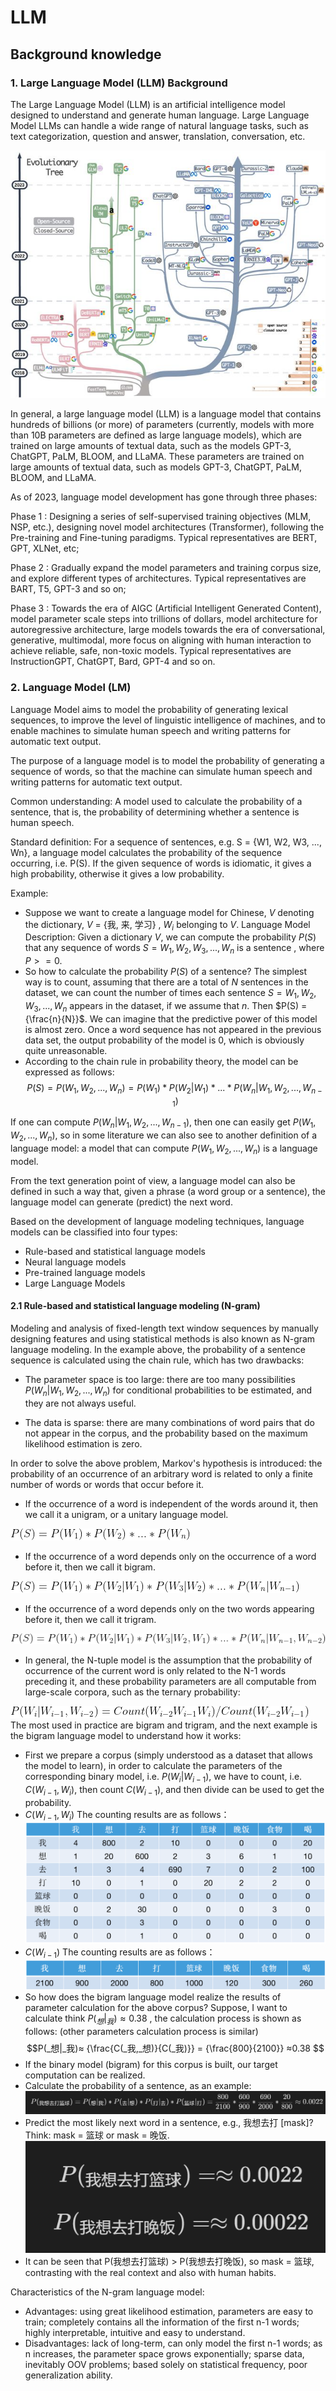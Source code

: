 # LLM

## Background knowledge

### 1. Large Language Model (LLM) Background

The Large Language Model (LLM) is an artificial intelligence model designed to understand and generate human language. Large Language Model
LLMs can handle a wide range of natural language tasks, such as text categorization, question and answer, translation, conversation, etc.

![Elovutionary Tree](/img/1.png)

In general, a large language model (LLM) is a language model that contains hundreds of billions (or more) of parameters (currently, models with more than 10B parameters are defined as large language models), which are trained on large amounts of textual data, such as the models GPT-3, ChatGPT, PaLM, BLOOM, and LLaMA.
These parameters are trained on large amounts of textual data, such as models GPT-3, ChatGPT, PaLM, BLOOM, and LLaMA.

As of 2023, language model development has gone through three phases:

Phase 1 : Designing a series of self-supervised training objectives (MLM, NSP, etc.), designing novel model architectures (Transformer), following the
Pre-training and Fine-tuning paradigms. Typical representatives are BERT, GPT, XLNet, etc;

Phase 2 : Gradually expand the model parameters and training corpus size, and explore different types of architectures. Typical representatives are BART, T5, GPT-3 and so on;

Phase 3 : Towards the era of AIGC (Artificial Intelligent Generated Content), model parameter scale steps into trillions of dollars, model architecture
for autoregressive architecture, large models towards the era of conversational, generative, multimodal, more focus on aligning with human interaction to achieve reliable, safe,
non-toxic models. Typical representatives are InstructionGPT, ChatGPT, Bard, GPT-4 and so on.

### 2. Language Model (LM)
Language Model aims to model the probability of generating lexical sequences, to improve the level of linguistic intelligence of machines, and to enable machines to simulate human speech and writing patterns for automatic text output.

The purpose of a language model is to model the probability of generating a sequence of words, so that the machine can simulate human speech and writing patterns for automatic text output.

Common understanding: A model used to calculate the probability of a sentence, that is, the probability of determining whether a sentence is human speech.

Standard definition: For a sequence of sentences, e.g. S = {W1, W2, W3, ..., Wn}, a language model calculates the probability of the sequence occurring, i.e. P(S). If the given
sequence of words is idiomatic, it gives a high probability, otherwise it gives a low probability.

Example:
 - Suppose we want to create a language model for Chinese, $V$ denoting the dictionary, $V$ = {我, 来, 学习} , $W_i$ belonging to $V$. Language Model Description:
Given a dictionary $V$, we can compute the probability $P(S)$ that any sequence of words $S = W_1,W_2,W_3, ...,W_n$ is a sentence , where $P >= 0$.
 - So how to calculate the probability $P(S)$ of a sentence? The simplest way is to count, assuming that there are a total of $N$ sentences in the dataset, we can count the number of times each sentence $S = W_1,W_2,W_3,...,W_n$ appears in the dataset, if we assume that $n$. Then $P(S) = {\frac{n}{N}}$. We can imagine that the predictive power of this model is almost zero. Once a word sequence has not appeared in the previous data set, the output probability of the model is 0, which is obviously quite unreasonable.
 - According to the chain rule in probability theory, the model can be expressed as follows:
 $$P(S) = P(W_1, W_2,..., W_n) = P(W_1) * P(W_2|W_1) * ... * P(W_n|W_1,W_2,...,W_{n-1})$$

If one can compute $P(W_n|W_1,W_2,...,W_{n-1})$, then one can easily get $P(W_1,W_2,...,W_n)$, so in some literature we can also see
to another definition of a language model: a model that can compute $P(W_1,W_2,...,W_n)$ is a language model.

From the text generation point of view, a language model can also be defined in such a way that, given a phrase (a word group or a sentence), the language model can generate (predict) the next word.

Based on the development of language modeling techniques, language models can be classified into four types:
 - Rule-based and statistical language models
 - Neural language models
 - Pre-trained language models
 - Large Language Models

#### 2.1 Rule-based and statistical language modeling (N-gram)
Modeling and analysis of fixed-length text window sequences by manually designing features and using statistical methods is also known as N-gram language modeling. In the example above, the probability of a sentence sequence is calculated using the chain rule, which has two drawbacks:

 - The parameter space is too large: there are too many possibilities $P(W_n|W_1,W_2,...,W_n)$ for conditional probabilities to be estimated, and they are not always useful.

 - The data is sparse: there are many combinations of word pairs that do not appear in the corpus, and the probability based on the maximum likelihood estimation is zero.

In order to solve the above problem, Markov's hypothesis is introduced: the probability of an occurrence of an arbitrary word is related to only a finite number of words or words that occur before it.
 - If the occurrence of a word is independent of the words around it, then we call it a unigram, or a unitary language model.
 
 ![4](img/4.png)

 - If the occurrence of a word depends only on the occurrence of a word before it, then we call it bigram.

 ![5](img/5.png)
 - If the occurrence of a word depends only on the two words appearing before it, then we call it trigram.
 
![6](img/8.png)
 - In general, the N-tuple model is the assumption that the probability of occurrence of the current word is only related to the N-1 words preceding it, and these probability parameters are all computable from large-scale corpora, such as the ternary probability:

  ![5](img/10.png)
The most used in practice are bigram and trigram, and the next example is the bigram language model to understand how it works:
 - First we prepare a corpus (simply understood as a dataset that allows the model to learn), in order to calculate the parameters of the corresponding binary model, i.e. $P(W_i|W_{i-1})$, we have to count, i.e. $C(W_{i-1},W_i)$, then count $C(W_{i-1})$, and then divide can be used to get the probability.
 - $C(W_{i-1},W_i)$ The counting results are as follows：
 ![count1](/img/2.png)
 - $C(W_{i-1})$ The counting results are as follows：
 ![count2](/img/3.png)
 - So how does the bigram language model realize the results of parameter calculation for the above corpus? Suppose, I want to calculate think $P(_想|_我)≈ 0.38$ , the calculation process is shown as follows: (other parameters calculation process is similar)
 $$P(_想|_我)≈ {\frac{C(_我,_想)}{C(_我)}} = {\frac{800}{2100}} ≈0.38 $$
 - If the binary model (bigram) for this corpus is built, our target computation can be realized.
 - Calculate the probability of a sentence, as an example:
  ![count3](img/6.png)
 - Predict the most likely next word in a sentence, e.g., 我想去打 [mask]? Think: mask = 篮球 or mask = 晚饭.
 ![count4](img/7.png)
 - It can be seen that P(我想去打篮球) > P(我想去打晚饭), so mask = 篮球, contrasting with the real context and also with human habits. 

Characteristics of the N-gram language model:
 - Advantages: using great likelihood estimation, parameters are easy to train; completely contains all the information of the first n-1 words; highly interpretable, intuitive and easy to understand.
 - Disadvantages: lack of long-term, can only model the first n-1 words; as n increases, the parameter space grows exponentially; sparse data, inevitably OOV
problems; based solely on statistical frequency, poor generalization ability.
